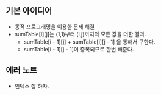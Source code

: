 ## 기본 아이디어
- 동적 프로그래밍을 이용한 문제 해결
- sumTable[i][j]는 (1,1)부터 (i,j)까지의 모든 값을 더한 결과.
  - sumTable[i - 1][j] + sumTable[i][j - 1] 을 통해서 구한다. 
  - sumTable[i - 1][j - 1]이 중복되므로 한번 빼준다.
## 에러 노트
- 인덱스 잘 하자.